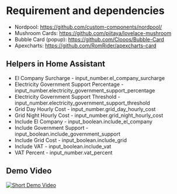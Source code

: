 # Requirement and dependencies

- Nordpool: https://github.com/custom-components/nordpool/
- Mushroom Cards: https://github.com/piitaya/lovelace-mushroom
- Bubble Card (popup): https://github.com/Clooos/Bubble-Card
- Apexcharts: https://github.com/RomRider/apexcharts-card


## Helpers in Home Assistant

 - El Company Surcharge - input_number.el_company_surcharge
 - Electricity Government Support Percentage - input_number.electricity_government_support_percentage
 - Electricity Government Support Threshold - input_number.electricity_government_support_threshold
 - Grid Day Hourly Cost - input_number.grid_day_hourly_cost
 - Grid Night Hourly Cost - input_number.grid_night_hourly_cost
 - Include El Company -  input_boolean.include_el_company
 - Include Government Support - input_boolean.include_government_support
 - Include Grid Cost - input_boolean.include_grid
 - Include VAT - input_boolean.include_vat
 - VAT Percent - input_number.vat_percent

## Demo Video

[![Short Demo Video](https://img.youtube.com/vi/dDY8LkLwdokkjMZO/0.jpg)](https://youtube.com/shorts/IpP1BEV9HX8?si=dDY8LkLwdokkjMZO)

